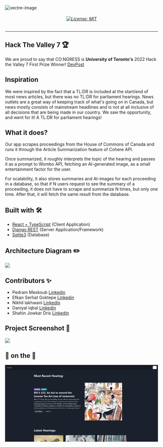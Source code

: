 <img align = "center" alt="vectre-image" src="public/assets/logo_banner.png">

<h6 align="center">
  
[![License: MIT](https://img.shields.io/badge/License-MIT-blue.svg)](https://opensource.org/licenses/MIT)
  
</h6>

---

## Hack The Valley 7 🏆

We are proud to say that CO:NGRESS is <b>University of Toronto's</b> 2022 Hack the Valley 7 First Prize Winner! [DevPost](https://devpost.com/software/co-ngress)

## Inspiration 

We were inspired by the fact that a TL:DR is included at the start/end of most news articles, but there was no TL:DR for parliament hearings. News outlets are a great way of keeping track of what's going on in Canada, but news mostly consists of mainstream headlines and is not at all inclusive of all decisions that are being made in our country. We saw the opportunity, and went for it! A TL:DR for parliament hearings!

## What it does? 

Our app scrapes proceedings from the House of Commons of Canada and runs it through the Article Summarization feature of Cohere API.

Once summarized, it roughly interprets the topic of the hearing and passes it as a prompt to Wombo API, fetching an AI-generated image, as a small entertainment factor for the user.

For scalability, it also stores summaries and AI-images for each proceeding in a database, so that if N users request to see the summary of a proceeding, it does not have to scrape and summarize N times, but only one time. After that, it will fetch the same result from the database. 

## Built with 🛠

- [React + TypeScript](https://reactjs.org/) (Client Application)
- [Django REST](https://www.django-rest-framework.org/) (Server Application/Framework)
- [Sqlite3](https://www.sqlite.org/index.html) (Database)

## Architecture Diagram ✏️

<img align = "center" src="public/assets/architecture.png">

## Contributors ✨

- Pedram Meskoub [Linkedin](https://www.linkedin.com/in/pedramhaqiqi/)
- Efkan Serhat Goktepe [Linkedin](https://www.linkedin.com/in/serhatgoktepe/)
- Nikhil lakhwani [Linkedin](https://www.linkedin.com/in/nlakhwani/)
- Daniyal Iqbal [Linkedin](https://www.linkedin.com/in/daniyal-iqbal-726a69219/)
- Shahin Jowkar Dris [Linkedin](https://www.linkedin.com/in/shahinjowkar)

## Project Screenshot 📸

<img align = "center" src="public/assets/demo_screenshot.png">

## 🍒 on the 🎂

<img align = "center" src="public/assets/darkmode_ss.png">
